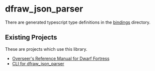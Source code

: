 # dfraw_json_parser

There are generated typescript type definitions in the [bindings](/bindings/) directory.

## Existing Projects

These are projects which use this library.

- [Overseer's Reference Manual for Dwarf Fortress](https://github.com/nwesterhausen/overseers-manual-df)
- [CLI for dfraw_json_parser](https://github.com/nwesterhausen/dfraw_json_parser/cli)
